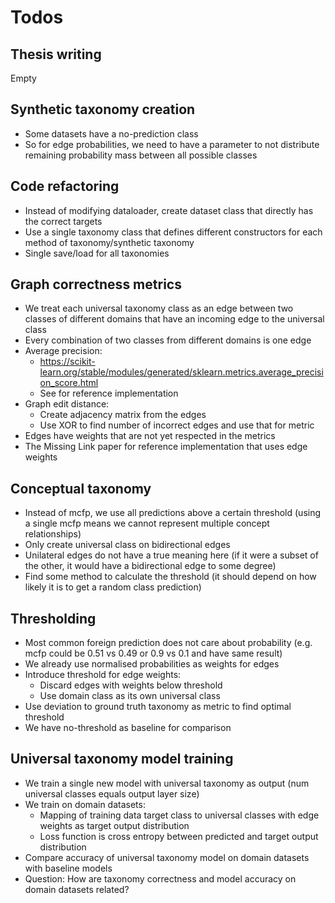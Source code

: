 # Todos

## Thesis writing

Empty

## Synthetic taxonomy creation

- Some datasets have a no-prediction class
- So for edge probabilities, we need to have a parameter to not distribute remaining probability mass between all possible classes

## Code refactoring

- Instead of modifying dataloader, create dataset class that directly has the correct targets
- Use a single taxonomy class that defines different constructors for each method of taxonomy/synthetic taxonomy
- Single save/load for all taxonomies

## Graph correctness metrics

- We treat each universal taxonomy class as an edge between two classes of different domains that have an incoming edge to the universal class
- Every combination of two classes from different domains is one edge
- Average precision:
  - <https://scikit-learn.org/stable/modules/generated/sklearn.metrics.average_precision_score.html>
  - See for reference implementation
- Graph edit distance:
  - Create adjacency matrix from the edges
  - Use XOR to find number of incorrect edges and use that for metric
- Edges have weights that are not yet respected in the metrics
- The Missing Link paper for reference implementation that uses edge weights

## Conceptual taxonomy

- Instead of mcfp, we use all predictions above a certain threshold (using a single mcfp means we cannot represent multiple concept relationships)
- Only create universal class on bidirectional edges
- Unilateral edges do not have a true meaning here (if it were a subset of the other, it would have a bidirectional edge to some degree)
- Find some method to calculate the threshold (it should depend on how likely it is to get a random class prediction)

## Thresholding

- Most common foreign prediction does not care about probability (e.g. mcfp could be 0.51 vs 0.49 or 0.9 vs 0.1 and have same result)
- We already use normalised probabilities as weights for edges
- Introduce threshold for edge weights:
  - Discard edges with weights below threshold
  - Use domain class as its own universal class
- Use deviation to ground truth taxonomy as metric to find optimal threshold
- We have no-threshold as baseline for comparison

## Universal taxonomy model training

- We train a single new model with universal taxonomy as output (num universal classes equals output layer size)
- We train on domain datasets:
  - Mapping of training data target class to universal classes with edge weights as target output distribution
  - Loss function is cross entropy between predicted and target output distribution
- Compare accuracy of universal taxonomy model on domain datasets with baseline models
- Question: How are taxonomy correctness and model accuracy on domain datasets related?
